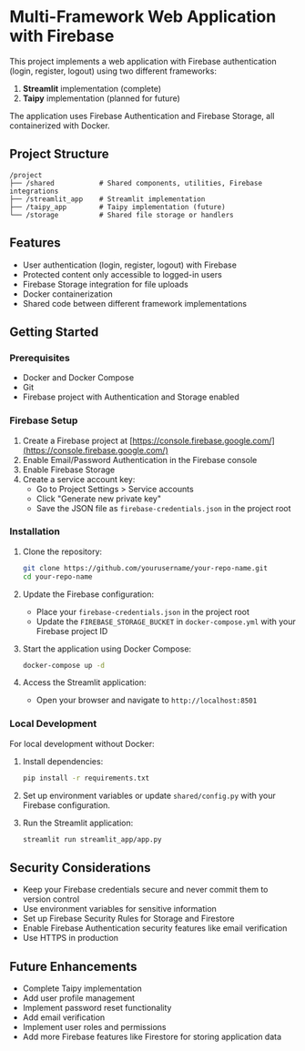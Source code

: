 # Multi-Framework Web Application with Firebase

This project implements a web application with Firebase authentication (login, register, logout) using two different frameworks:

1. **Streamlit** implementation (complete)
2. **Taipy** implementation (planned for future)

The application uses Firebase Authentication and Firebase Storage, all containerized with Docker.

## Project Structure

```
/project
├── /shared           # Shared components, utilities, Firebase integrations
├── /streamlit_app    # Streamlit implementation
├── /taipy_app        # Taipy implementation (future)
└── /storage          # Shared file storage or handlers
```

## Features

- User authentication (login, register, logout) with Firebase
- Protected content only accessible to logged-in users
- Firebase Storage integration for file uploads
- Docker containerization
- Shared code between different framework implementations

## Getting Started

### Prerequisites

- Docker and Docker Compose
- Git
- Firebase project with Authentication and Storage enabled

### Firebase Setup

1. Create a Firebase project at [https://console.firebase.google.com/](https://console.firebase.google.com/)
2. Enable Email/Password Authentication in the Firebase console
3. Enable Firebase Storage
4. Create a service account key:
   - Go to Project Settings > Service accounts
   - Click "Generate new private key"
   - Save the JSON file as `firebase-credentials.json` in the project root

### Installation

1. Clone the repository:

   ```bash
   git clone https://github.com/yourusername/your-repo-name.git
   cd your-repo-name
   ```

2. Update the Firebase configuration:

   - Place your `firebase-credentials.json` in the project root
   - Update the `FIREBASE_STORAGE_BUCKET` in `docker-compose.yml` with your Firebase project ID

3. Start the application using Docker Compose:

   ```bash
   docker-compose up -d
   ```

4. Access the Streamlit application:
   - Open your browser and navigate to `http://localhost:8501`

### Local Development

For local development without Docker:

1. Install dependencies:

   ```bash
   pip install -r requirements.txt
   ```

2. Set up environment variables or update `shared/config.py` with your Firebase configuration.

3. Run the Streamlit application:
   ```bash
   streamlit run streamlit_app/app.py
   ```

## Security Considerations

- Keep your Firebase credentials secure and never commit them to version control
- Use environment variables for sensitive information
- Set up Firebase Security Rules for Storage and Firestore
- Enable Firebase Authentication security features like email verification
- Use HTTPS in production

## Future Enhancements

- Complete Taipy implementation
- Add user profile management
- Implement password reset functionality
- Add email verification
- Implement user roles and permissions
- Add more Firebase features like Firestore for storing application data
